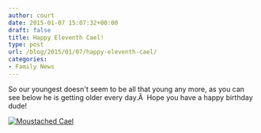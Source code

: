 ```yaml
---
author: court
date: 2015-01-07 15:07:32+00:00
draft: false
title: Happy Eleventh Cael!
type: post
url: /blog/2015/01/07/happy-eleventh-cael/
categories:
- Family News
---
```


So our youngest doesn't seem to be all that young any more, as you can see below he is getting older every day.Â  Hope you have a happy birthday dude!

[![Moustached Cael](http://www.vallentyne.com/blog/wp-content/uploads/2015/01/WP_20141106_006-1024x576.jpg)
](http://www.vallentyne.com/blog/2015/01/07/happy-eleventh-cael/wp_20141106_006/)

